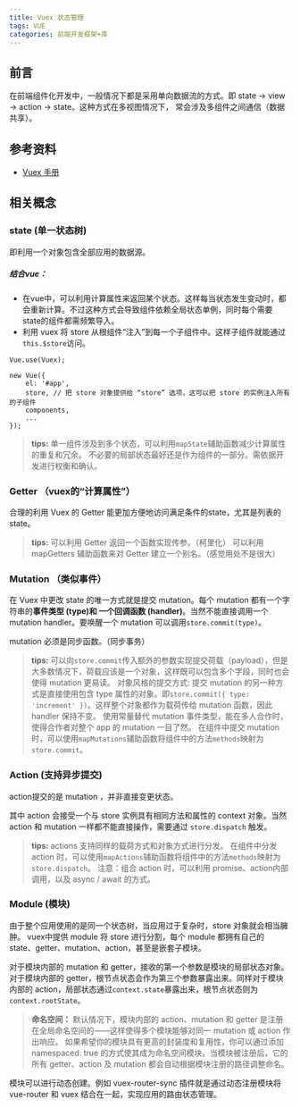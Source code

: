 ```yaml
---
title: Vuex 状态管理
tags: VUE
categories: 前端开发框架+库
---
```


## 前言

在前端组件化开发中，一般情况下都是采用单向数据流的方式。即 state -> view -> action -> state。这种方式在多视图情况下，
常会涉及多组件之间通信（数据共享）。

## 参考资料

- [Vuex 手册](https://vuex.vuejs.org/zh-cn/mutations.html)

## 相关概念

### state (单一状态树)

即利用一个对象包含全部应用的数据源。

##### 结合vue：
- 在vue中，可以利用计算属性来返回某个状态。这样每当状态发生变动时，都会重新计算。不过这种方式会导致组件依赖全局状态单例，同时每个需要state的组件都需频繁导入。
- 利用 vuex 将 store 从根组件“注入”到每一个子组件中。这样子组件就能通过 `this.$store`访问。

```
Vue.use(Vuex);

new Vue({
    el: '#app',
    store, // 把 store 对象提供给 “store” 选项，这可以把 store 的实例注入所有的子组件
    components,
    ...
});

```

> **tips:**
> 单一组件涉及到多个状态，可以利用`mapState`辅助函数减少计算属性的重复和冗余。
> 不必要的局部状态最好还是作为组件的一部分。需依据开发进行权衡和确认。

### Getter （vuex的“计算属性”）

合理的利用 Vuex 的 Getter 能更加方便地访问满足条件的state，尤其是列表的 state。

> **tips:**
> 可以利用 Getter 返回一个函数实现传参。（柯里化） 
> 可以利用 mapGetters 辅助函数来对 Getter 建立一个别名。（感觉用处不是很大）

### Mutation （类似事件）

在 Vuex 中更改 state 的唯一方式就是提交 mutation。每个 mutation 都有一个字符串的**事件类型 (type)**和 一个**回调函数 (handler)**。当然不能直接调用一个 mutation handler。要唤醒一个 mutation 可以调用`store.commit(type)`。 

mutation 必须是同步函数。（同步事务）

> **tips:**
> 可以向`store.commit`传入额外的参数实现提交荷载（payload），但是大多数情况下，荷载应该是一个对象，这样既可以包含多个字段，同时也会使得 mutation 更易读。
> 对象风格的提交方式: 提交 mutation 的另一种方式是直接使用包含 type 属性的对象。即`store.commit({ type: 'increment' })`。这样整个对象都作为载荷传给 mutation 函数，因此 handler 保持不变。
> 使用常量替代 mutation 事件类型，能在多人合作时，使得合作者对整个 app 的 mutation 一目了然。
> 在组件中提交 mutation 时，可以使用`mapMutations`辅助函数将组件中的方法`methods`映射为`store.commit`。
 
### Action (支持异步提交)

action提交的是 mutation ，并非直接变更状态。

其中 action 会接受一个与 store 实例具有相同方法和属性的 context 对象。当然 action 和 mutation 一样都不能直接操作，需要通过 `store.dispatch` 触发。

> **tips:**
> actions 支持同样的载荷方式和对象方式进行分发。
> 在组件中分发 action 时，可以使用`mapActions`辅助函数将组件中的方法`methods`映射为`store.dispatch`。
> 注意：组合 action 时，可以利用 promise、action内部调用，以及 async / await 的方式。


### Module (模块)

由于整个应用使用的是同一个状态树，当应用过于复杂时，store 对象就会相当臃肿。 vuex中提供 module 将 store 进行分割，每个 module 都拥有自己的 state、getter、mutation、action，甚至是嵌套子模块。

对于模块内部的 mutation 和 getter，接收的第一个参数是模块的局部状态对象。对于模块内部的 getter，根节点状态会作为第三个参数暴露出来。同样对于模块内部的 action，局部状态通过`context.state`暴露出来，根节点状态则为`context.rootState`。

> **命名空间：**
> 默认情况下，模块内部的 action、mutation 和 getter 是注册在全局命名空间的——这样使得多个模块能够对同一 mutation 或 action 作出响应。
> 如果希望你的模块具有更高的封装度和复用性，你可以通过添加 namespaced: true 的方式使其成为命名空间模块。当模块被注册后，它的所有 getter、action 及 mutation 都会自动根据模块注册的路径调整命名。

模块可以进行动态创建。例如 vuex-router-sync 插件就是通过动态注册模块将 vue-router 和 vuex 结合在一起，实现应用的路由状态管理。